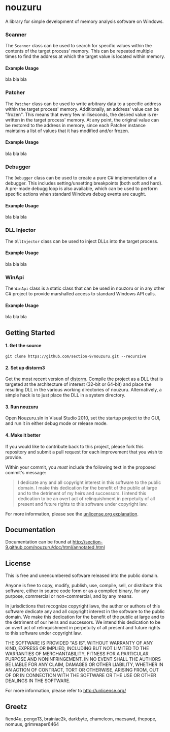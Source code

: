 # nouzuru
A library for simple development of memory analysis software on Windows.

### Scanner
The `Scanner` class can be used to search for specific values within the contents of the target process' memory. This can be repeated multiple times to find the address at which the target value is located within memory.

#### Example Usage
bla bla bla

### Patcher
The `Patcher` class can be used to write arbitrary data to a specific address within the target process' memory. Additionally, an address' value can be "frozen". This means that every few milliseconds, the desired value is re-written in the target process' memory. At any point, the original value can be restored to the address in memory, since each Patcher instance maintains a list of values that it has modified and/or frozen.

#### Example Usage
bla bla bla

### Debugger
The `Debugger` class can be used to create a pure C# implementation of a debugger. This includes setting/unsetting breakpoints (both soft and hard). A pre-made debugg loop is also available, which can be used to perform specific actions when standard Windows debug events are caught.

#### Example Usage
bla bla bla

### DLL Injector
The `DllInjector` class can be used to inject DLLs into the target process.

#### Example Usage
bla bla bla

### WinApi
The `WinApi` class is a static class that can be used in nouzoru or in any other C# project to provide marshalled access to standard Windows API calls.

#### Example Usage
bla bla bla

## Getting Started

#### 1. Get the source

    git clone https://github.com/section-9/nouzuru.git --recursive

#### 2. Set up distorm3

Get the most recent version of
[distorm](http://code.google.com/p/distorm/downloads). Compile the project as a DLL that is targeted at the architecture of interest (32-bit or 64-bit) and place the resulting DLL in the various working directories of nouzuru. Alternatively, a simple hack is to just place the DLL in a system directory.

#### 3. Run nouzuru

Open Nouzuru.sln in Visual Studio 2010, set the startup project to the GUI, and run it in either debug mode or release mode.

#### 4. Make it better

If you would like to contribute back to this project, please fork this repository and submit a pull request for each improvement that you wish to provide.

Within your commit, you *must* include the following text in the proposed commit's message:

>  I dedicate any and all copyright interest in this software to the
>  public domain. I make this dedication for the benefit of the public at
>  large and to the detriment of my heirs and successors. I intend this
>  dedication to be an overt act of relinquishment in perpetuity of all
>  present and future rights to this software under copyright law.

For more information, please see the [unlicense.org explanation](http://unlicense.org/#unlicensing-contributions).

## Documentation

Documentation can be found at http://section-9.github.com/nouzuru/doc/html/annotated.html

## License

This is free and unencumbered software released into the public domain.

Anyone is free to copy, modify, publish, use, compile, sell, or
distribute this software, either in source code form or as a compiled
binary, for any purpose, commercial or non-commercial, and by any
means.

In jurisdictions that recognize copyright laws, the author or authors
of this software dedicate any and all copyright interest in the
software to the public domain. We make this dedication for the benefit
of the public at large and to the detriment of our heirs and
successors. We intend this dedication to be an overt act of
relinquishment in perpetuity of all present and future rights to this
software under copyright law.

THE SOFTWARE IS PROVIDED "AS IS", WITHOUT WARRANTY OF ANY KIND,
EXPRESS OR IMPLIED, INCLUDING BUT NOT LIMITED TO THE WARRANTIES OF
MERCHANTABILITY, FITNESS FOR A PARTICULAR PURPOSE AND NONINFRINGEMENT.
IN NO EVENT SHALL THE AUTHORS BE LIABLE FOR ANY CLAIM, DAMAGES OR
OTHER LIABILITY, WHETHER IN AN ACTION OF CONTRACT, TORT OR OTHERWISE,
ARISING FROM, OUT OF OR IN CONNECTION WITH THE SOFTWARE OR THE USE OR
OTHER DEALINGS IN THE SOFTWARE.

For more information, please refer to <http://unlicense.org/>


## Greetz
fiend4u, pengo13, brainiac2k, darkbyte, chameleon, macsawd, thepope, nomuus, grimreaper6464

